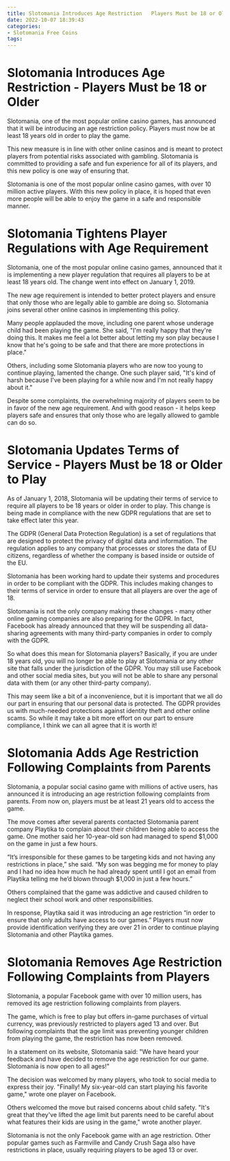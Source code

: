 ```yaml
---
title: Slotomania Introduces Age Restriction   Players Must be 18 or Older
date: 2022-10-07 18:39:43
categories:
- Slotomania Free Coins
tags:
---
```



#  Slotomania Introduces Age Restriction - Players Must be 18 or Older

Slotomania, one of the most popular online casino games, has announced that it will be introducing an age restriction policy. Players must now be at least 18 years old in order to play the game.

This new measure is in line with other online casinos and is meant to protect players from potential risks associated with gambling. Slotomania is committed to providing a safe and fun experience for all of its players, and this new policy is one way of ensuring that.

Slotomania is one of the most popular online casino games, with over 10 million active players. With this new policy in place, it is hoped that even more people will be able to enjoy the game in a safe and responsible manner.

#  Slotomania Tightens Player Regulations with Age Requirement

Slotomania, one of the most popular online casino games, announced that it is implementing a new player regulation that requires all players to be at least 18 years old. The change went into effect on January 1, 2019.

The new age requirement is intended to better protect players and ensure that only those who are legally able to gamble are doing so. Slotomania joins several other online casinos in implementing this policy.

Many people applauded the move, including one parent whose underage child had been playing the game. She said, "I'm really happy that they're doing this. It makes me feel a lot better about letting my son play because I know that he's going to be safe and that there are more protections in place."

Others, including some Slotomania players who are now too young to continue playing, lamented the change. One such player said, "It's kind of harsh because I've been playing for a while now and I'm not really happy about it."

Despite some complaints, the overwhelming majority of players seem to be in favor of the new age requirement. And with good reason - it helps keep players safe and ensures that only those who are legally allowed to gamble can do so.

#  Slotomania Updates Terms of Service - Players Must be 18 or Older to Play

As of January 1, 2018, Slotomania will be updating their terms of service to require all players to be 18 years or older in order to play. This change is being made in compliance with the new GDPR regulations that are set to take effect later this year.

The GDPR (General Data Protection Regulation) is a set of regulations that are designed to protect the privacy of digital data and information. The regulation applies to any company that processes or stores the data of EU citizens, regardless of whether the company is based inside or outside of the EU.

Slotomania has been working hard to update their systems and procedures in order to be compliant with the GDPR. This includes making changes to their terms of service in order to ensure that all players are over the age of 18.

Slotomania is not the only company making these changes - many other online gaming companies are also preparing for the GDPR. In fact, Facebook has already announced that they will be suspending all data-sharing agreements with many third-party companies in order to comply with the GDPR.

So what does this mean for Slotomania players? Basically, if you are under 18 years old, you will no longer be able to play at Slotomania or any other site that falls under the jurisdiction of the GDPR. You may still use Facebook and other social media sites, but you will not be able to share any personal data with them (or any other third-party company).

This may seem like a bit of a inconvenience, but it is important that we all do our part in ensuring that our personal data is protected. The GDPR provides us with much-needed protections against identity theft and other online scams. So while it may take a bit more effort on our part to ensure compliance, I think we can all agree that it is worth it!

#  Slotomania Adds Age Restriction Following Complaints from Parents

Slotomania, a popular social casino game with millions of active users, has announced it is introducing an age restriction following complaints from parents. From now on, players must be at least 21 years old to access the game.

The move comes after several parents contacted Slotomania parent company Playtika to complain about their children being able to access the game. One mother said her 10-year-old son had managed to spend $1,000 on the game in just a few hours.

“It’s irresponsible for these games to be targeting kids and not having any restrictions in place,” she said. “My son was begging me for money to play and I had no idea how much he had already spent until I got an email from Playtika telling me he’d blown through $1,000 in just a few hours.”

Others complained that the game was addictive and caused children to neglect their school work and other responsibilities.

In response, Playtika said it was introducing an age restriction “in order to ensure that only adults have access to our games.” Players must now provide identification verifying they are over 21 in order to continue playing Slotomania and other Playtika games.

#  Slotomania Removes Age Restriction Following Complaints from Players

Slotomania, a popular Facebook game with over 10 million users, has removed its age restriction following complaints from players.

The game, which is free to play but offers in-game purchases of virtual currency, was previously restricted to players aged 13 and over. But following complaints that the age limit was preventing younger children from playing the game, the restriction has now been removed.

In a statement on its website, Slotomania said: "We have heard your feedback and have decided to remove the age restriction for our game. Slotomania is now open to all ages!"

The decision was welcomed by many players, who took to social media to express their joy. "Finally! My six-year-old can start playing his favorite game," wrote one player on Facebook.

Others welcomed the move but raised concerns about child safety. "It's great that they've lifted the age limit but parents need to be careful about what features their kids are using in the game," wrote another player.

Slotomania is not the only Facebook game with an age restriction. Other popular games such as Farmville and Candy Crush Saga also have restrictions in place, usually requiring players to be aged 13 or over.